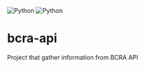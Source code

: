 ![Python](https://img.shields.io/badge/bcra_api_collector-v1.0.0-orange)
![Python](https://img.shields.io/badge/platform-linux--64%7Cwin--64-lightgrey)

# bcra-api
Project that gather information from BCRA API

